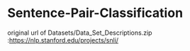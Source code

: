 # Sentence-Pair-Classification
original url of Datasets/Data_Set_Descriptions.zip :https://nlp.stanford.edu/projects/snli/
